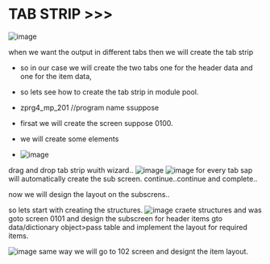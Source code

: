 # TAB STRIP >>>

![image](https://github.com/bhuvabhavik/Module-Pool-Programming/assets/49744703/208b3f19-c801-44d6-8c65-728fc1f2f421)

when we want the output in different tabs then we will create the tab strip
- so in our case we will create the two tabs one for the header data and one for the item data,
- so lets see how to create the tab strip in module pool.
- zprg4_mp_201 //program name ssuppose

- firsat we will create the screen suppose 0100.

- we will create some elements
- ![image](https://github.com/bhuvabhavik/Module-Pool-Programming/assets/49744703/02b60a8b-ca75-44a7-bd90-0e59e9038bb0)

drag and drop tab strip wuith wizard..
![image](https://github.com/bhuvabhavik/Module-Pool-Programming/assets/49744703/b2aab304-f5af-45b6-957f-0b4fd2929c0b)
![image](https://github.com/bhuvabhavik/Module-Pool-Programming/assets/49744703/43b8f17b-082b-466c-bd35-1079b6b03676)
for every tab sap will automatically create the sub screen.
continue..continue and complete..

now we will design the layout on the subscrens..

so lets start with creating the structures.
![image](https://github.com/bhuvabhavik/Module-Pool-Programming/assets/49744703/c4ee3659-ad53-4f0f-8c51-71bb496301a3)
craete structures and was
goto screen 0101 and design the subscreen for header items
gto data/dictionary object>pass table and implement the layout for required items.

![image](https://github.com/bhuvabhavik/Module-Pool-Programming/assets/49744703/cb1c7c17-9aec-43fa-9bec-bdbc283847f4)
same way we will go to 102 screen and designt the item layout.
